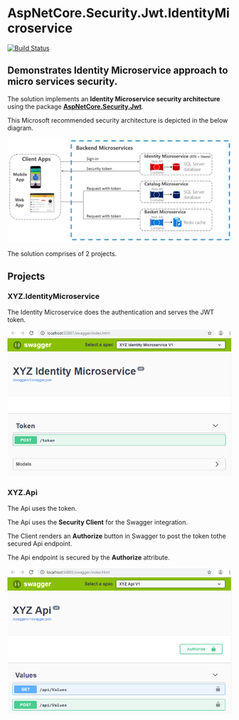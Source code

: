 # AspNetCore.Security.Jwt.IdentityMicroservice

[![Build Status](https://travis-ci.com/VeritasSoftware/AspNetCore.Security.Jwt.IdentityMicroservice.svg?branch=master)](https://travis-ci.com/VeritasSoftware/AspNetCore.Security.Jwt.IdentityMicroservice)

## Demonstrates Identity Microservice approach to micro services security.

The solution implements an **Identity Microservice security architecture** using the package [**AspNetCore.Security.Jwt**](https://github.com/VeritasSoftware/AspNetCore.Security.Jwt).

This Microsoft recommended security architecture is depicted in the below diagram.

![Identity Microservice architecture](https://github.com/VeritasSoftware/AspNetCore.Security.Jwt.IdentityMicroservice/blob/master/IdentityMicroserviceAuth.png)

The solution comprises of 2 projects.

## Projects

### XYZ.IdentityMicroservice

The Identity Microservice does the authentication and serves the JWT token.

![Identity Microservice Swagger](https://github.com/VeritasSoftware/AspNetCore.Security.Jwt.IdentityMicroservice/blob/master/IdentityMicroserviceSwagger.png)

### XYZ.Api

The Api uses the token.

The Api uses the **Security Client** for the Swagger integration.

The Client renders an **Authorize** button in Swagger to post the token tothe secured Api endpoint.

The Api endpoint is secured by the **Authorize** attribute.

![Client API Swagger](https://github.com/VeritasSoftware/AspNetCore.Security.Jwt.IdentityMicroservice/blob/master/ClientAPISwagger.png)